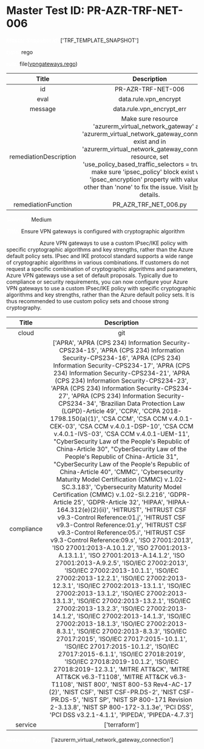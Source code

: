 



# Master Test ID: PR-AZR-TRF-NET-006


***<font color="white">Master Snapshot Id:</font>*** ['TRF_TEMPLATE_SNAPSHOT']

***<font color="white">type:</font>*** rego

***<font color="white">rule:</font>*** file([vpngateways.rego])  
  
  
  
  

|Title|Description|
| :---: | :---: |
|id|PR-AZR-TRF-NET-006|
|eval|data.rule.vpn_encrypt|
|message|data.rule.vpn_encrypt_err|
|remediationDescription|Make sure resource 'azurerm_virtual_network_gateway' and 'azurerm_virtual_network_gateway_connection' exist and in 'azurerm_virtual_network_gateway_connection' resource, set 'use_policy_based_traffic_selectors = true' and make sure 'ipsec_policy' block exist with 'ipsec_encryption' property with value set other than 'none' to fix the issue. Visit <a href='https://registry.terraform.io/providers/hashicorp/azurerm/latest/docs/resources/virtual_network_gateway_connection#ipsec_encryption' target='_blank'>here</a> for details.|
|remediationFunction|PR_AZR_TRF_NET_006.py|


***<font color="white">Severity:</font>*** Medium

***<font color="white">Title:</font>*** Ensure VPN gateways is configured with cryptographic algorithm

***<font color="white">Description:</font>*** Azure VPN gateways to use a custom IPsec/IKE policy with specific cryptographic algorithms and key strengths, rather than the Azure default policy sets. IPsec and IKE protocol standard supports a wide range of cryptographic algorithms in various combinations. If customers do not request a specific combination of cryptographic algorithms and parameters, Azure VPN gateways use a set of default proposals. Typically due to compliance or security requirements, you can now configure your Azure VPN gateways to use a custom IPsec/IKE policy with specific cryptographic algorithms and key strengths, rather than the Azure default policy sets. It is thus recommended to use custom policy sets and choose strong cryptography.  
  
  

|Title|Description|
| :---: | :---: |
|cloud|git|
|compliance|['APRA', 'APRA (CPS 234) Information Security-CPS234-15', 'APRA (CPS 234) Information Security-CPS234-16', 'APRA (CPS 234) Information Security-CPS234-17', 'APRA (CPS 234) Information Security-CPS234-21', 'APRA (CPS 234) Information Security-CPS234-23', 'APRA (CPS 234) Information Security-CPS234-27', 'APRA (CPS 234) Information Security-CPS234-34', 'Brazilian Data Protection Law (LGPD)-Article 49', 'CCPA', 'CCPA 2018-1798.150(a)(1)', 'CSA CCM', 'CSA CCM v.4.0.1-CEK-03', 'CSA CCM v.4.0.1-DSP-10', 'CSA CCM v.4.0.1-IVS-03', 'CSA CCM v.4.0.1-UEM-11', "CyberSecurity Law of the People's Republic of China-Article 30", "CyberSecurity Law of the People's Republic of China-Article 31", "CyberSecurity Law of the People's Republic of China-Article 40", 'CMMC', 'Cybersecurity Maturity Model Certification (CMMC) v.1.02-SC.3.183', 'Cybersecurity Maturity Model Certification (CMMC) v.1.02-SI.2.216', 'GDPR-Article 25', 'GDPR-Article 32', 'HIPAA', 'HIPAA-164.312(e)(2)(ii)', 'HITRUST', 'HITRUST CSF v9.3-Control Reference:01.j', 'HITRUST CSF v9.3-Control Reference:01.y', 'HITRUST CSF v9.3-Control Reference:05.i', 'HITRUST CSF v9.3-Control Reference:09.s', 'ISO 27001:2013', 'ISO 27001:2013-A.10.1.2', 'ISO 27001:2013-A.13.1.1', 'ISO 27001:2013-A.14.1.2', 'ISO 27001:2013-A.9.2.5', 'ISO/IEC 27002:2013', 'ISO/IEC 27002:2013-10.1.1', 'ISO/IEC 27002:2013-12.2.1', 'ISO/IEC 27002:2013-12.3.1', 'ISO/IEC 27002:2013-13.1.1', 'ISO/IEC 27002:2013-13.1.2', 'ISO/IEC 27002:2013-13.1.3', 'ISO/IEC 27002:2013-13.2.1', 'ISO/IEC 27002:2013-13.2.3', 'ISO/IEC 27002:2013-14.1.2', 'ISO/IEC 27002:2013-14.1.3', 'ISO/IEC 27002:2013-18.1.3', 'ISO/IEC 27002:2013-8.3.1', 'ISO/IEC 27002:2013-8.3.3', 'ISO/IEC 27017:2015', 'ISO/IEC 27017:2015-10.1.1', 'ISO/IEC 27017:2015-10.1.2', 'ISO/IEC 27017:2015-6.1.1', 'ISO/IEC 27018:2019', 'ISO/IEC 27018:2019-10.1.2', 'ISO/IEC 27018:2019-12.3.1', 'MITRE ATT&CK', 'MITRE ATT&CK v6.3-T1108', 'MITRE ATT&CK v6.3-T1108', 'NIST 800', 'NIST 800-53 Rev4-AC-17 (2)', 'NIST CSF', 'NIST CSF-PR.DS-2', 'NIST CSF-PR.DS-5', 'NIST SP', 'NIST SP 800-171 Revision 2-3.13.8', 'NIST SP 800-172-3.1.3e', 'PCI DSS', 'PCI DSS v3.2.1-4.1.1', 'PIPEDA', 'PIPEDA-4.7.3']|
|service|['terraform']|


***<font color="white">Resource Types:</font>*** ['azurerm_virtual_network_gateway_connection']


[vpngateways.rego]: https://github.com/prancer-io/prancer-compliance-test/tree/master/azure/terraform/vpngateways.rego
